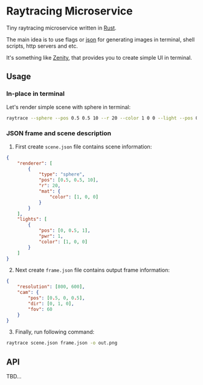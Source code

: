 # Raytracing Microservice

Tiny raytracing microservice written in [Rust](https://www.rust-lang.org/).

The main idea is to use flags or [json](https://www.json.org/json-en.html) for generating images in terminal, shell scripts, http servers and etc.

It's something like [Zenity](https://github.com/GNOME/zenity), that provides you to create simple UI in terminal.

## Usage
### In-place in terminal
Let's render simple scene with sphere in terminal:
```bash
raytrace --sphere --pos 0.5 0.5 10 --r 20 --color 1 0 0 --light --pos 0 0.5 1 --pwr 1 --color 1 0 0 --frame 800 600 -o out.png
```

### JSON frame and scene description
1. First create `scene.json` file contains scene information:
```json
{
    "renderer": [
        {
            "type": "sphere",
            "pos": [0.5, 0.5, 10],
            "r": 20,
            "mat": {
                "color": [1, 0, 0]
            }
        }
    ],
    "lights": [
        {
            "pos": [0, 0.5, 1],
            "pwr": 1,
            "color": [1, 0, 0]
        }
    ]
}
```

2. Next create `frame.json` file contains output frame information:
```json
{
    "resolution": [800, 600],
    "cam": {
        "pos": [0.5, 0, 0.5],
        "dir": [0, 1, 0],
        "fov": 60
    }
}
```

3. Finally, run following command:

```bash
raytrace scene.json frame.json -o out.png
```

## API
TBD...